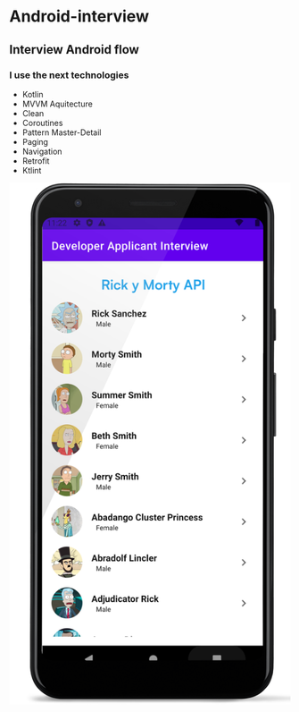 # Android-interview
## Interview Android flow
### I use the next technologies

- Kotlin
- MVVM Aquitecture
- Clean
- Coroutines
- Pattern Master-Detail
- Paging
- Navigation
- Retrofit
- Ktlint

![App Screenshot](https://github.com/SebaAppTeco/Android-interview/blob/master/app/assets/screen_api_rm.png)
